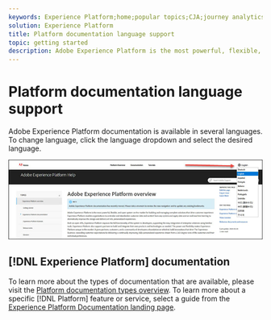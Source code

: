 ```yaml
---
keywords: Experience Platform;home;popular topics;CJA;journey analytics;customer journey analytics;campaign orchestration;orchestration;customer journey;journey;journey orchestration;capability;region
solution: Experience Platform
title: Platform documentation language support
topic: getting started
description: Adobe Experience Platform is the most powerful, flexible, and open system on the market for building and managing complete solutions that drive customer experience. Experience Platform enables organizations to centralize and standardize customer data and content from any system and apply data science and machine learning to dramatically improve the design and delivery of rich, personalized experiences.
---
```


# Platform documentation language support

Adobe Experience Platform documentation is available in several languages. To change language, click the language dropdown and select the desired language.

![image](../images/overview/lang.jpg)

## [!DNL Experience Platform] documentation

To learn more about the types of documentation that are available, please visit the [Platform documentation types overview](overview.md). To learn more about a specific [!DNL Platform] feature or service, select a guide from the [Experience Platform Documentation landing page](https://experienceleague.corp.adobe.com/docs/experience-platform.html?lang=en).
